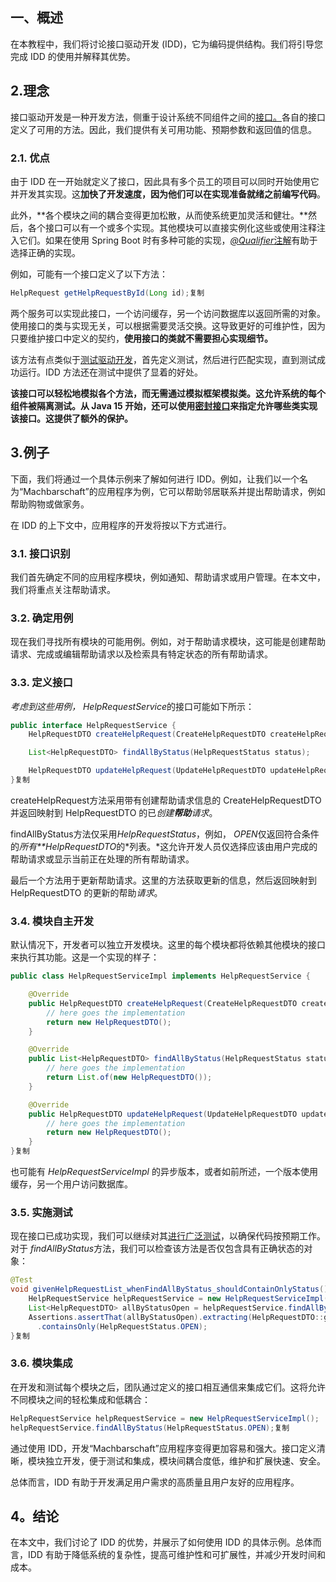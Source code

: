 ## **一、概述**

在本教程中，我们将讨论接口驱动开发 (IDD)，它为编码提供结构。我们将引导您完成 IDD 的使用并解释其优势。

## **2.理念**

接口驱动开发是一种开发方法，侧重于设计系统不同组件之间的[接口。](https://www.baeldung.com/java-interfaces)各自的接口定义了可用的方法。因此，我们提供有关可用功能、预期参数和返回值的信息。

### **2.1. 优点**

由于 IDD 在一开始就定义了接口，因此具有多个员工的项目可以同时开始使用它并开发其实现。这**加快了开发速度，因为他们可以在实现准备就绪之前编写代码**。

此外，**各个模块之间的耦合变得更加松散，从而使系统更加灵活和健壮。**然后，各个接口可以有一个或多个实现。其他模块可以直接实例化这些或使用注释注入它们。如果在使用 Spring Boot 时有多种可能的实现，[*@Qualifier*注解](https://www.baeldung.com/spring-qualifier-annotation)有助于选择正确的实现。

例如，可能有一个接口定义了以下方法：

```java
HelpRequest getHelpRequestById(Long id);复制
```

两个服务可以实现此接口，一个访问缓存，另一个访问数据库以返回所需的对象。使用接口的类与实现无关，可以根据需要灵活交换。这导致更好的可维护性，因为只要维护接口中定义的契约，**使用接口的类就不需要担心实现细节。**

该方法有点类似于[测试驱动开发](https://www.baeldung.com/cs/unit-testing-vs-tdd)，首先定义测试，然后进行匹配实现，直到测试成功运行。IDD 方法还在测试中提供了显着的好处。

**该接口可以轻松地模拟各个方法，**而无需通过模拟框架模拟类。这允许系统的每个组件被隔离测试。从 Java 15 开始，还可以使用[密封接口](https://www.baeldung.com/java-sealed-classes-interfaces)来**指定允许哪些类实现该接口。这提供了额外的保护。**

## **3.例子**

下面，我们将通过一个具体示例来了解如何进行 IDD。例如，让我们以一个名为“Machbarschaft”的应用程序为例，它可以帮助邻居联系并提出帮助请求，例如帮助购物或做家务。

在 IDD 的上下文中，应用程序的开发将按以下方式进行。

### **3.1. 接口识别**

我们首先确定不同的应用程序模块，例如通知、帮助请求或用户管理。在本文中，我们将重点关注帮助请求。

### **3.2. 确定用例**

现在我们寻找所有模块的可能用例。例如，对于帮助请求模块，这可能是创建帮助请求、完成或编辑帮助请求以及检索具有特定状态的所有帮助请求。

### **3.3. 定义接口**

*考虑到这些用例， HelpRequestService*的接口可能如下所示：

```java
public interface HelpRequestService {
    HelpRequestDTO createHelpRequest(CreateHelpRequestDTO createHelpRequestDTO);

    List<HelpRequestDTO> findAllByStatus(HelpRequestStatus status);

    HelpRequestDTO updateHelpRequest(UpdateHelpRequestDTO updateHelpRequestDTO);
}复制
```

createHelpRequest方法采用带有创建帮助请求信息的 CreateHelpRequestDTO 并返回映射到 HelpRequestDTO 的已*创建**帮助**请求*。

findAllByStatus方法仅采用*HelpRequestStatus*，例如， *OPEN*仅返回符合条件的*所有**HelpRequestDTO*的*列表。*这允许开发人员仅选择应该由用户完成的帮助请求或显示当前正在处理的所有帮助请求。

最后一个方法用于更新帮助请求。这里的方法获取更新的信息，然后返回映射到 HelpRequestDTO 的更新的帮助*请求*。

### **3.4. 模块自主开发**

默认情况下，开发者可以独立开发模块。这里的每个模块都将依赖其他模块的接口来执行其功能。这是一个实现的样子：

```java
public class HelpRequestServiceImpl implements HelpRequestService {

    @Override
    public HelpRequestDTO createHelpRequest(CreateHelpRequestDTO createHelpRequestDTO) {
        // here goes the implementation 
        return new HelpRequestDTO();
    }

    @Override
    public List<HelpRequestDTO> findAllByStatus(HelpRequestStatus status) {
        // here goes the implementation
        return List.of(new HelpRequestDTO());
    }

    @Override
    public HelpRequestDTO updateHelpRequest(UpdateHelpRequestDTO updateHelpRequestDTO) {
        // here goes the implementation
        return new HelpRequestDTO();
    }
}复制
```

也可能有 *HelpRequestServiceImpl* 的异步版本，或者如前所述，一个版本使用缓存，另一个用户访问数据库。

### **3.5. 实施测试**

现在接口已成功实现，我们可以继续对其[进行广泛测试](https://www.baeldung.com/java-unit-testing-best-practices)，以确保代码按预期工作。对于 *findAllByStatus*方法，我们可以检查该方法是否仅包含具有正确状态的对象：

```java
@Test
void givenHelpRequestList_whenFindAllByStatus_shouldContainOnlyStatus(){
    HelpRequestService helpRequestService = new HelpRequestServiceImpl();
    List<HelpRequestDTO> allByStatusOpen = helpRequestService.findAllByStatus(HelpRequestStatus.OPEN);
    Assertions.assertThat(allByStatusOpen).extracting(HelpRequestDTO::getStatus)
      .containsOnly(HelpRequestStatus.OPEN);
}复制
```

### **3.6. 模块集成**

在开发和测试每个模块之后，团队通过定义的接口相互通信来集成它们。这将允许不同模块之间的轻松集成和低耦合：

```java
HelpRequestService helpRequestService = new HelpRequestServiceImpl();
helpRequestService.findAllByStatus(HelpRequestStatus.OPEN);复制
```

通过使用 IDD，开发“Machbarschaft”应用程序变得更加容易和强大。接口定义清晰，模块独立开发，便于测试和集成，模块间耦合度低，维护和扩展快速、安全。

总体而言，IDD 有助于开发满足用户需求的高质量且用户友好的应用程序。

## **4。结论**

在本文中，我们讨论了 IDD 的优势，并展示了如何使用 IDD 的具体示例。总体而言，IDD 有助于降低系统的复杂性，提高可维护性和可扩展性，并减少开发时间和成本。